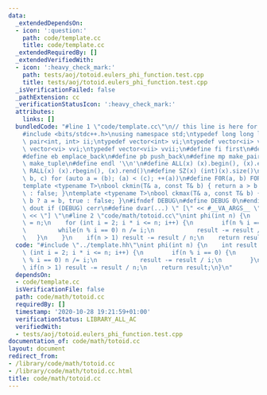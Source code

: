 ```yaml
---
data:
  _extendedDependsOn:
  - icon: ':question:'
    path: code/template.cc
    title: code/template.cc
  _extendedRequiredBy: []
  _extendedVerifiedWith:
  - icon: ':heavy_check_mark:'
    path: tests/aoj/totoid.eulers_phi_function.test.cpp
    title: tests/aoj/totoid.eulers_phi_function.test.cpp
  _isVerificationFailed: false
  _pathExtension: cc
  _verificationStatusIcon: ':heavy_check_mark:'
  attributes:
    links: []
  bundledCode: "#line 1 \"code/template.cc\"\n// this line is here for a reason\n\
    #include <bits/stdc++.h>\nusing namespace std;\ntypedef long long ll;\ntypedef\
    \ pair<int, int> ii;\ntypedef vector<int> vi;\ntypedef vector<ii> vii;\ntypedef\
    \ vector<vi> vvi;\ntypedef vector<vii> vvii;\n#define fi first\n#define se second\n\
    #define eb emplace_back\n#define pb push_back\n#define mp make_pair\n#define mt\
    \ make_tuple\n#define endl '\\n'\n#define ALL(x) (x).begin(), (x).end()\n#define\
    \ RALL(x) (x).rbegin(), (x).rend()\n#define SZ(x) (int)(x).size()\n#define FOR(a,\
    \ b, c) for (auto a = (b); (a) < (c); ++(a))\n#define F0R(a, b) FOR (a, 0, (b))\n\
    template <typename T>\nbool ckmin(T& a, const T& b) { return a > b ? a = b, true\
    \ : false; }\ntemplate <typename T>\nbool ckmax(T& a, const T& b) { return a <\
    \ b ? a = b, true : false; }\n#ifndef DEBUG\n#define DEBUG 0\n#endif\n#define\
    \ dout if (DEBUG) cerr\n#define dvar(...) \" [\" << #__VA_ARGS__ \": \" << (__VA_ARGS__)\
    \ << \"] \"\n#line 2 \"code/math/totoid.cc\"\nint phi(int n) {\n    int result\
    \ = n;\n    for (int i = 2; i * i <= n; i++) {\n        if(n % i == 0) {\n   \
    \         while(n % i == 0) n /= i;\n            result -= result / i;\n     \
    \   }\n    }\n    if(n > 1) result -= result / n;\n    return result;\n}\n"
  code: "#include \"../template.hh\"\nint phi(int n) {\n    int result = n;\n    for\
    \ (int i = 2; i * i <= n; i++) {\n        if(n % i == 0) {\n            while(n\
    \ % i == 0) n /= i;\n            result -= result / i;\n        }\n    }\n   \
    \ if(n > 1) result -= result / n;\n    return result;\n}\n"
  dependsOn:
  - code/template.cc
  isVerificationFile: false
  path: code/math/totoid.cc
  requiredBy: []
  timestamp: '2020-10-28 19:21:59+01:00'
  verificationStatus: LIBRARY_ALL_AC
  verifiedWith:
  - tests/aoj/totoid.eulers_phi_function.test.cpp
documentation_of: code/math/totoid.cc
layout: document
redirect_from:
- /library/code/math/totoid.cc
- /library/code/math/totoid.cc.html
title: code/math/totoid.cc
---
```


